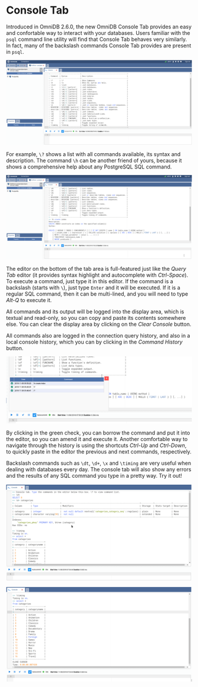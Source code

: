 # Console Tab

Introduced in OmniDB 2.6.0, the new OmniDB Console Tab provides an easy and
confortable way to interact with your databases. Users familiar with the `psql`
command line utility will find that Console Tab behaves very similarly. In
fact, many of the backslash commands Console Tab provides are present in `psql`.

![](https://raw.githubusercontent.com/OmniDB/doc/master/img/image_179.png)

For example, `\?` shows a list with all commands available, its syntax and
description. The command `\h` can be another friend of yours, because it shows
a comprehensive help about any PostgreSQL SQL command.

![](https://raw.githubusercontent.com/OmniDB/doc/master/img/image_180.png)

The editor on the bottom of the tab area is full-featured just like the *Query
Tab* editor (it provides syntax highlight and autocomplete with *Ctrl-Space*).
To execute a command, just type it in this editor. If the command is a backslash
(starts with `\`), just type `Enter` and it will be executed. If it is a regular
SQL command, then it can be multi-lined, and you will need to type *Alt-Q* to
execute it.

All commands and its output will be logged into the display area, which is
textual and read-only, so you can copy and paste its contents somewhere else.
You can clear the display area by clicking on the *Clear Console* button.

All commands also are logged in the connection query history, and also in a
local console history, which you can by clicking in the *Command History*
button.

![](https://raw.githubusercontent.com/OmniDB/doc/master/img/image_181.png)

By clicking in the green check, you can borrow the command and put it into the
editor, so you can amend it and execute it. Another comfortable way to navigate
through the history is using the shortcuts *Ctrl-Up* and *Ctrl-Down*, to quickly
paste in the editor the previous and next commands, respectively.

Backslash commands such as `\dt`, `\d+`, `\x` and `\timing` are very useful when
dealing with databases every day. The console tab will also show any errors and
the results of any SQL command you type in a pretty way. Try it out!

![](https://raw.githubusercontent.com/OmniDB/doc/master/img/image_182.png)

![](https://raw.githubusercontent.com/OmniDB/doc/master/img/image_183.png)
